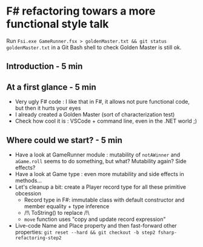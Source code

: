 # F# refactoring towars a more functional style talk

Run `Fsi.exe GameRunner.fsx > goldenMaster.txt && git status goldenMaster.txt` in a Git Bash shell to check Golden Master is still ok.

## Introduction - 5 min

## At a first glance - 5 min

* Very ugly F# code : I like that in F#, it allows not pure functional code, but then it hurts your eyes
* I already created a Golden Master (sort of characterization test)
* Check how cool it is : VSCode + command line, even in the .NET world ;)

## Where could we start? - 5 min

* Have a look at GameRunner module : mutability of `notAWinner` and `aGame.roll` seems to do something, but what? Mutability again? Side effects?
* Have a look at Game type : even more mutability and side effects in methods...
* Let's cleanup a bit: create a Player record type for all these primitive obcession
    * Record type in F#: immutable class with default constructor and member equality + type inference
    * /!\ ToString() to replace /!\
    * `move` function uses "copy and update record expression"
* Live-code Name and Place property and then fast-forward other properties: `git reset --hard && git checkout -b step2 fsharp-refactoring-step2`

## 